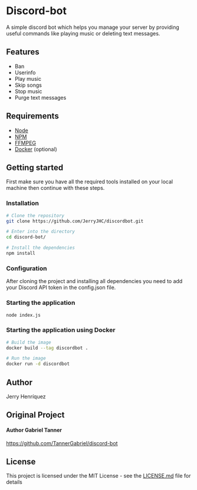 # Discord-bot

A simple discord bot which helps you manage your server by providing useful commands like playing music or deleting text messages.

## Features

- Ban
- Userinfo
- Play music
- Skip songs
- Stop music
- Purge text messages

## Requirements

- [Node](https://nodejs.org/en/)
- [NPM](https://www.npmjs.com/)
- [FFMPEG](https://www.ffmpeg.org/)
- [Docker](https://www.docker.com/) (optional)

## Getting started

First make sure you have all the required tools installed on your local machine then continue with these steps.

### Installation

```bash
# Clone the repository
git clone https://github.com/JerryJHC/discordbot.git

# Enter into the directory
cd discord-bot/

# Install the dependencies
npm install
```

### Configuration

After cloning the project and installing all dependencies you need to add your Discord API token in the config.json file.

### Starting the application

```bash
node index.js
```

### Starting the application using Docker

```bash
# Build the image
docker build --tag discordbot .

# Run the image
docker run -d discordbot
```

## Author

Jerry Henríquez

## Original Project

#### Author Gabriel Tanner
https://github.com/TannerGabriel/discord-bot

## License

This project is licensed under the MIT License - see the [LICENSE.md](LICENSE) file for details
